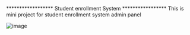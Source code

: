 ******************  Student enrollment System *****************
This is mini project for student enrollment system admin panel


![image](https://github.com/user-attachments/assets/52f17e39-d376-408d-9f51-64b2aec845bb)
